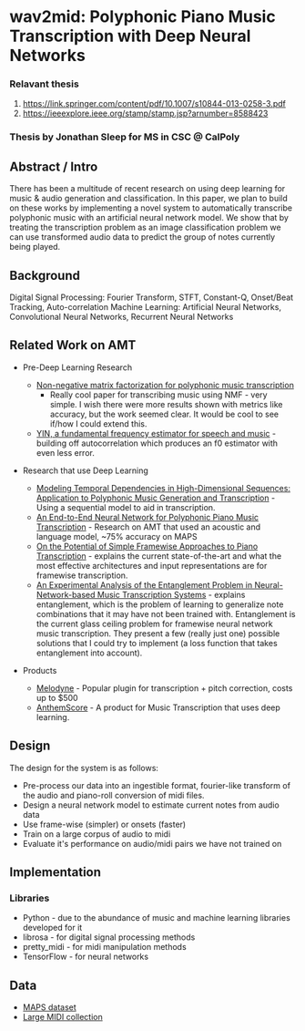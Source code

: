 # wav2mid: Polyphonic Piano Music Transcription with Deep Neural Networks

### Relavant thesis
1. https://link.springer.com/content/pdf/10.1007/s10844-013-0258-3.pdf
2. https://ieeexplore.ieee.org/stamp/stamp.jsp?arnumber=8588423

### Thesis by Jonathan Sleep for MS in CSC @ CalPoly

## Abstract / Intro
There has been a multitude of recent research on using deep learning for music & audio generation and classification. In this paper, we plan to build on these works by implementing a novel system to automatically transcribe polyphonic music with an artificial neural network model. We show that by treating the transcription problem as an image classification problem we can use transformed audio data to predict the group of notes currently being played.

## Background
Digital Signal Processing: Fourier Transform, STFT, Constant-Q, Onset/Beat Tracking, Auto-correlation
Machine Learning: Artificial Neural Networks, Convolutional Neural Networks, Recurrent Neural Networks

## Related Work on AMT
*  Pre-Deep Learning Research
    * [Non-negative matrix factorization for polyphonic music transcription](http://ieeexplore.ieee.org/abstract/document/1285860/)
        * Really cool paper for transcribing music using NMF - very simple. I wish there were more results shown with metrics like accuracy, but the work seemed clear. It would be cool to see if/how I could extend this.
    * [YIN, a fundamental frequency estimator for speech and music](asa.scitation.org/doi/abs/10.1121/1.1458024) - building off autocorrelation which produces an f0 estimator with even less error.

* Research that use Deep Learning
    * [Modeling Temporal Dependencies in High-Dimensional Sequences: Application to Polyphonic Music Generation and Transcription](https://arxiv.org/abs/1206.6392) - Using a sequential model to aid in transcription.
    * [An End-to-End Neural Network for Polyphonic Piano Music Transcription](https://arxiv.org/abs/1508.01774) - Research on AMT that used an acoustic and language model, ~75% accuracy on MAPS
    * [On the Potential of Simple Framewise Approaches to Piano Transcription](https://arxiv.org/abs/1612.05153) - explains the current state-of-the-art and what the most effective architectures and input representations are for framewise transcription.
    * [An Experimental Analysis of the Entanglement Problem in Neural-Network-based Music Transcription Systems](https://arxiv.org/abs/1702.00025) - explains entanglement, which is the problem of learning to generalize note combinations that it may have not been trained with. Entanglement is the current glass ceiling problem for framewise neural network music transcription. They present a few (really just one) possible solutions that I could try to implement (a loss function that takes entanglement into account).

* Products
    * [Melodyne](http://www.celemony.com/en/melodyne/what-is-melodyne) - Popular plugin for transcription + pitch correction, costs up to $500
    * [AnthemScore](https://www.lunaverus.com/cnn) - A product for Music Transcription that uses deep learning.

## Design
The design for the system is as follows:
* Pre-process our data into an ingestible format, fourier-like transform of the audio and piano-roll conversion of midi files.
* Design a neural network model to estimate current notes from audio data
* Use frame-wise (simpler) or onsets (faster)
* Train on a large corpus of audio to midi
* Evaluate it's performance on audio/midi pairs we have not trained on

## Implementation
### Libraries
* Python - due to the abundance of music and machine learning libraries developed for it
* librosa - for digital signal processing methods
* pretty_midi - for midi manipulation methods
* TensorFlow - for neural networks

## Data
* [MAPS dataset](http://www.tsi.telecom-paristech.fr/aao/en/2010/07/08/maps-database-a-piano-database-for-multipitch-estimation-and-automatic-transcription-of-music/)
* [Large MIDI collection](https://www.reddit.com/r/WeAreTheMusicMakers/comments/3ajwe4/the_largest_midi_collection_on_the_internet/)
